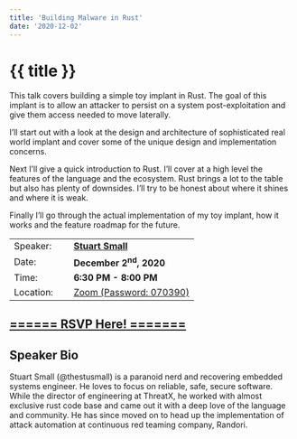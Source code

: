```yaml
---
title: 'Building Malware in Rust'
date: '2020-12-02'
---
```

# {{ title }}

<p>This talk covers building a simple toy implant in Rust.  The goal of this implant is to allow an attacker to persist on a system post-exploitation and give them access needed to move laterally.</p>

<p>I’ll start out with a look at the design and architecture of sophisticated real world implant and cover some of the unique design and implementation concerns. </p>

<p>Next I’ll give a quick introduction to Rust.  I’ll cover at a high level the features of the language and the ecosystem.  Rust brings a lot to the table but also has plenty of downsides.  I’ll try to be honest about where it shines and where it is weak.</p>

<p>Finally I’ll go through the actual implementation of my toy implant, how it works and the feature roadmap for the future.</p>

<table border="0">
    <tbody>
        <tr>
            <td>Speaker:</td>
            <td>&nbsp;</td>
            <td><a href="https://twitter.com/thestusmall"><b>Stuart Small</b></a></td>
        </tr>
        <tr>
            <td>Date:</td>
            <td>&nbsp;</td>
            <td><b>December 2<sup>nd</sup>, 2020</b></td>
        </tr>
        <tr>
            <td valign="top">Time:</td>
            <td>&nbsp;</td>
            <td><b>6:30 PM - 8:00 PM</b></td>
        </tr>
        <tr>
            <td valign="top">Location:</td>
            <td>&nbsp;</td>
            <td><a title="Location" rel="noopener noreferrer" target="_blank" href="https://match.zoom.us/j/91977922728?pwd=eVdkQ3ZpYzlyZVg0R2w4bFBNQ2pIdz09">Zoom (Password: 070390)</a></td>
        </tr>
    </tbody>
</table>
<h2><a target="_blank" rel="noopener noreferrer" href="https://www.eventbrite.com/e/building-malware-in-rust-tickets-130990089885">====== RSVP Here! =======</a></h2>

<h2>Speaker Bio</h2>
<p>Stuart Small (@thestusmall) is a paranoid nerd and recovering embedded systems engineer.  He loves to focus on reliable, safe, secure software.  While the director of engineering at ThreatX, he worked with almost exclusive rust code base and came out it with a deep love of the language and community.  He has since moved on to head up the implementation of attack automation at continuous red teaming company, Randori.</p>
